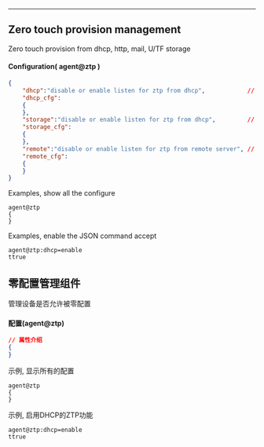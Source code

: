 ***
## Zero touch provision management
Zero touch provision from dhcp, http, mail, U/TF storage

#### Configuration( agent@ztp )
```json
{
    "dhcp":"disable or enable listen for ztp from dhcp",            // [ "disable", "enable" ]
    "dhcp_cfg":
    {
    },
    "storage":"disable or enable listen for ztp from dhcp",         // [ "disable", "enable" ]
    "storage_cfg":
    {
    },
    "remote":"disable or enable listen for ztp from remote server", // [ "disable", "enable" ]
    "remote_cfg":
    {
    }
}
```
Examples, show all the configure
```shell
agent@ztp
{
}
```  
Examples, enable the JSON command accept
```shell
agent@ztp:dhcp=enable
ttrue
```  


## 零配置管理组件
管理设备是否允许被零配置

#### **配置(agent@ztp)** 
```json
// 属性介绍
{
}
```
示例, 显示所有的配置
```shell
agent@ztp
{
}
```
示例, 启用DHCP的ZTP功能
```shell
agent@ztp:dhcp=enable
ttrue
```  

